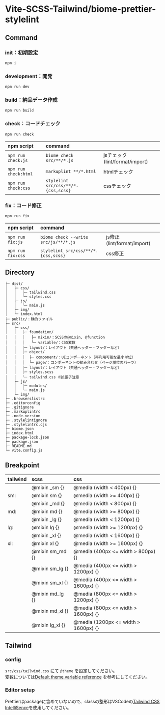 # Vite-SCSS-Tailwind/biome-prettier-stylelint

## Command
### init：初期設定
```
npm i
```

### development：開発
```
npm run dev
```

### build：納品データ作成
```
npm run build
```

### check：コードチェック
```
npm run check
```

| npm script | command | |
| :-- | :-- | :-- |
| `npm run check:js` | `biome check src/**/*.js` | jsチェック(lint/format/import) |
| `npm run check:html` | `markuplint **/*.html` | htmlチェック |
| `npm run check:css` | `stylelint src/css/**/*.{css,scss}` | cssチェック |

### fix：コード修正
```
npm run fix
```

| npm script | command | |
| :-- | :-- | :-- |
| `npm run fix:js` | `biome check --write src/js/**/*.js` | js修正(lint/format/import) |
| `npm run fix:css` | `stylelint src/css/**/*.{css,scss}` | css修正 |

## Directory
```
├─ dist/
│   ├─ css/
│   │   ├─ tailwind.css
│   │   └─ styles.css
│   ├─ js/
│   │   └─ main.js
│   ├─ img/
│   └─ index.html
├─ public/：静的ファイル
├─ src/
│   ├─ css/
│   │   ├─ foundation/
│   │   │   ├─ mixin/：SCSSの@mixin, @function
│   │   │   └─ variable/：CSS変数
│   │   ├─ layout/：レイアウト（共通ヘッダー・フッターなど）
│   │   ├─ object/
│   │   │  ├─ component/：UIコンポーネント（再利用可能な最小単位）
│   │   │  └─ page/：コンポーネントの組み合わせ（ページ単位のパーツ）
│   │   ├─ layout/：レイアウト（共通ヘッダー・フッターなど）
│   │   ├─ styles.scss
│   │   └─ tailwind.css ※拡張子注意
│   ├─ js/
│   │   ├─ modules/
│   │   └─ main.js
│   └─ img/
├─ .browserslistrc
├─ .editorconfig
├─ .gitignore
├─ .markuplintrc
├─ .node-version
├─ .stylelintignore
├─ .stylelintrc.cjs
├─ biome.json
├─ index.html
├─ package-lock.json
├─ package.json
├─ README.md
└─ vite.config.js
```

## Breakpoint
| tailwind | scss | css |
|:--- | :---   | :--- |
|     | @mixin _sm {} |  @media (width < 400px) {} |
| sm: | @mixin sm {} |  @media (width >= 400px) {} |
|     | @mixin _md {} |  @media (width < 800px) {} |
| md: | @mixin md {} |  @media (width >= 800px) {} |
|     | @mixin _lg {} |  @media (width < 1200px) {} |
| lg: | @mixin lg {} |  @media (width >= 1200px) {} |
|     | @mixin _xl {} |  @media (width < 1600px) {} |
| xl: | @mixin xl {} |  @media (width >= 1600px) {} |
|     | @mixin sm_md {} |  @media (400px <= width > 800px) {} |
|     | @mixin sm_lg {} |  @media (400px <= width > 1200px) {} |
|     | @mixin sm_xl {} |  @media (400px <= width > 1600px) {} |
|     | @mixin md_lg {} |  @media (800px <= width > 1200px) {} |
|     | @mixin md_xl {} |  @media (800px <= width > 1600px) {} |
|     | @mixin lg_xl {} |  @media (1200px <= width > 1600px) {} |

## Tailwind
### config
`src/css/tailwind.css` にて `@theme` を設定してください。  
変数については[Default theme variable reference](https://tailwindcss.com/docs/theme#default-theme-variable-reference) を参考にしてください。

### Editor setup
Prettierはpackageに含めていないので、classの整形はVSCodeの[Tailwind CSS IntelliSence](https://marketplace.visualstudio.com/items?itemName=bradlc.vscode-tailwindcss)を使用してください。